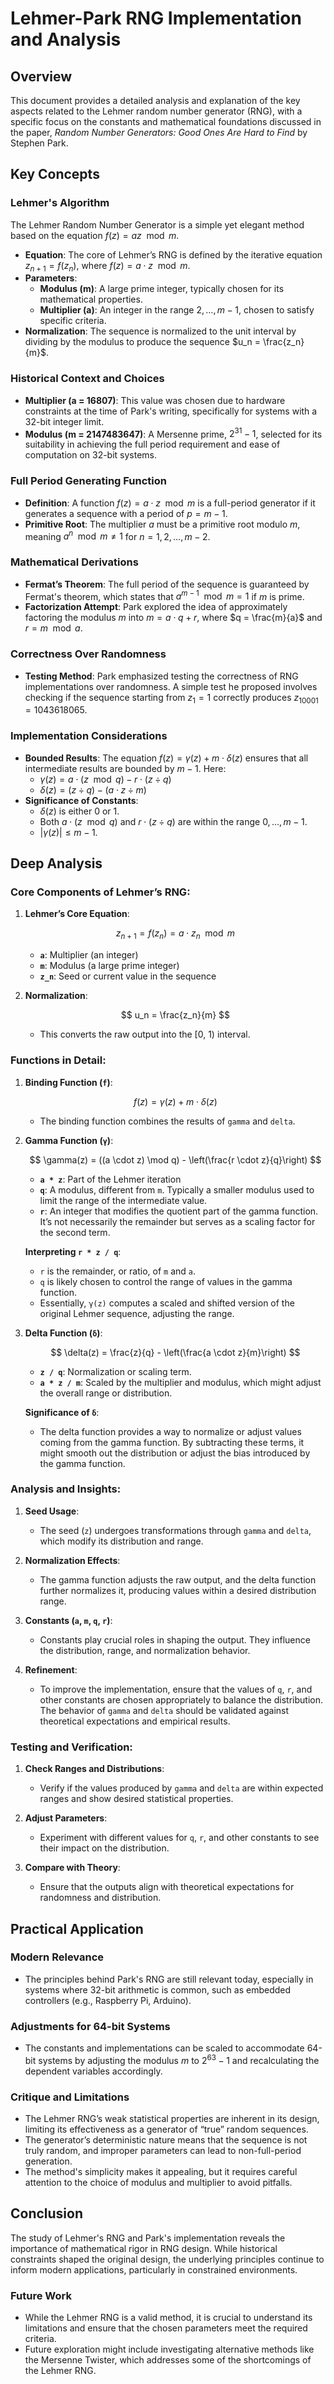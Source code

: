 # Lehmer-Park RNG Implementation and Analysis

## Overview

This document provides a detailed analysis and explanation of the key aspects
related to the Lehmer random number generator (RNG), with a specific focus on
the constants and mathematical foundations discussed in the paper, _Random
Number Generators: Good Ones Are Hard to Find_ by Stephen Park.

## Key Concepts

### Lehmer's Algorithm

The Lehmer Random Number Generator is a simple yet elegant method based on the
equation $f(z) = az \mod m$.

- **Equation**: The core of Lehmer’s RNG is defined by the iterative equation
  $z_{n+1} = f(z_n)$, where $f(z) = a \cdot z \mod m$.
- **Parameters**:
  - **Modulus (m)**: A large prime integer, typically chosen for its
    mathematical properties.
  - **Multiplier (a)**: An integer in the range $2, \dots, m-1$, chosen to
    satisfy specific criteria.
- **Normalization**: The sequence is normalized to the unit interval by
  dividing by the modulus to produce the sequence $u_n = \frac{z_n}{m}$.

### Historical Context and Choices

- **Multiplier (a = 16807)**: This value was chosen due to hardware constraints
  at the time of Park's writing, specifically for systems with a 32-bit integer
  limit.
- **Modulus (m = 2147483647)**: A Mersenne prime, $2^{31} - 1$, selected for
  its suitability in achieving the full period requirement and ease of
  computation on 32-bit systems.

### Full Period Generating Function

- **Definition**: A function $f(z) = a \cdot z \mod m$ is a full-period
  generator if it generates a sequence with a period of $p = m - 1$.
- **Primitive Root**: The multiplier $a$ must be a primitive root modulo $m$,
  meaning $a^n \mod m \neq 1$ for $n = 1, 2, \dots, m-2$.

### Mathematical Derivations

- **Fermat’s Theorem**: The full period of the sequence is guaranteed by
  Fermat's theorem, which states that $a^{m-1} \mod m = 1$ if $m$ is prime.
- **Factorization Attempt**: Park explored the idea of approximately factoring
  the modulus $m$ into $m = a \cdot q + r$, where $q = \frac{m}{a}$ and
  $r = m \mod a$.

### Correctness Over Randomness

- **Testing Method**: Park emphasized testing the correctness of RNG
  implementations over randomness. A simple test he proposed involves checking
  if the sequence starting from $z_1 = 1$ correctly produces
  $z_{10001} = 1043618065$.

### Implementation Considerations

- **Bounded Results**: The equation $f(z) = \gamma(z) + m \cdot \delta(z)$
  ensures that all intermediate results are bounded by $m - 1$. Here:
  - $\gamma(z) = a \cdot (z \mod q) - r \cdot (z \div q)$
  - $\delta(z) = (z \div q) - (a \cdot z \div m)$
- **Significance of Constants**:
  - $\delta(z)$ is either 0 or 1.
  - Both $a \cdot (z \mod q)$ and $r \cdot (z \div q)$ are within the range
    $0, \dots, m-1$.
  - $\lvert \gamma(z) \rvert \leq m-1$.

## Deep Analysis

### Core Components of Lehmer’s RNG:

1. **Lehmer’s Core Equation**:
   
   $$ z_{n+1} = f(z_n) = a \cdot z_n \mod m $$
   
   - **`a`**: Multiplier (an integer)
   - **`m`**: Modulus (a large prime integer)
   - **`z_n`**: Seed or current value in the sequence

2. **Normalization**:

   $$ u_n = \frac{z_n}{m} $$

   - This converts the raw output into the [0, 1) interval.

### Functions in Detail:

1. **Binding Function (`f`)**:

   $$ f(z) = \gamma(z) + m \cdot \delta(z) $$

   - The binding function combines the results of `gamma` and `delta`.

2. **Gamma Function (`γ`)**:
   
   $$
   \gamma(z) = ((a \cdot z) \mod q) - \left(\frac{r \cdot z}{q}\right)
   $$
   
   - **`a * z`**: Part of the Lehmer iteration
   - **`q`**: A modulus, different from `m`. Typically a smaller modulus used to limit the range of the intermediate value.
   - **`r`**: An integer that modifies the quotient part of the gamma function. It’s not necessarily the remainder but serves as a scaling factor for the second term.

   **Interpreting `r * z / q`**:
   - `r` is the remainder, or ratio, of `m` and `a`.
   - `q` is likely chosen to control the range of values in the gamma function.
   - Essentially, `γ(z)` computes a scaled and shifted version of the original Lehmer sequence, adjusting the range.

3. **Delta Function (`δ`)**:
   
   $$
   \delta(z) = \frac{z}{q} - \left(\frac{a \cdot z}{m}\right)
   $$
   
   - **`z / q`**: Normalization or scaling term.
   - **`a * z / m`**: Scaled by the multiplier and modulus, which might adjust the overall range or distribution.

   **Significance of `δ`**:
   - The delta function provides a way to normalize or adjust values coming from the gamma function. By subtracting these terms, it might smooth out the distribution or adjust the bias introduced by the gamma function.

### Analysis and Insights:

1. **Seed Usage**:
   - The seed (`z`) undergoes transformations through `gamma` and `delta`, which modify its distribution and range.

2. **Normalization Effects**:
   - The gamma function adjusts the raw output, and the delta function further normalizes it, producing values within a desired distribution range.

3. **Constants (`a`, `m`, `q`, `r`)**:
   - Constants play crucial roles in shaping the output. They influence the distribution, range, and normalization behavior.

4. **Refinement**:
   - To improve the implementation, ensure that the values of `q`, `r`, and other constants are chosen appropriately to balance the distribution. The behavior of `gamma` and `delta` should be validated against theoretical expectations and empirical results.

### Testing and Verification:

1. **Check Ranges and Distributions**:
   - Verify if the values produced by `gamma` and `delta` are within expected ranges and show desired statistical properties.

2. **Adjust Parameters**:
   - Experiment with different values for `q`, `r`, and other constants to see their impact on the distribution.

3. **Compare with Theory**:
   - Ensure that the outputs align with theoretical expectations for randomness and distribution.

## Practical Application

### Modern Relevance

- The principles behind Park's RNG are still relevant today, especially in
  systems where 32-bit arithmetic is common, such as embedded controllers
  (e.g., Raspberry Pi, Arduino).

### Adjustments for 64-bit Systems

- The constants and implementations can be scaled to accommodate 64-bit systems
  by adjusting the modulus $m$ to $2^{63} - 1$ and recalculating the dependent
  variables accordingly.

### Critique and Limitations

- The Lehmer RNG’s weak statistical properties are inherent in its design,
  limiting its effectiveness as a generator of “true” random sequences.
- The generator’s deterministic nature means that the sequence is not truly
  random, and improper parameters can lead to non-full-period generation.
- The method's simplicity makes it appealing, but it requires careful attention
  to the choice of modulus and multiplier to avoid pitfalls.

## Conclusion

The study of Lehmer's RNG and Park's implementation reveals the importance of
mathematical rigor in RNG design. While historical constraints shaped the
original design, the underlying principles continue to inform modern
applications, particularly in constrained environments.

### Future Work

- While the Lehmer RNG is a valid method, it is crucial to understand its
  limitations and ensure that the chosen parameters meet the required criteria.
- Future exploration might include investigating alternative methods like the
  Mersenne Twister, which addresses some of the shortcomings of the Lehmer RNG.
